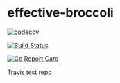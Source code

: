 # effective-broccoli

[![codecov](https://codecov.io/gh/bridgetlane/effective-broccoli/branch/master/graph/badge.svg)](https://codecov.io/gh/bridgetlane/effective-broccoli)

[![Build Status](https://travis-ci.org/bridgetlane/effective-broccoli.svg?branch=master)](https://travis-ci.org/bridgetlane/effective-broccoli)

[![Go Report Card](https://goreportcard.com/badge/github.com/bridgetlane/effective-broccoli)](https://goreportcard.com/report/github.com/bridgetlane/effective-broccoli)


Travis test repo